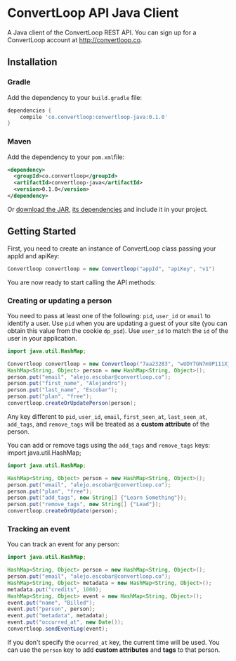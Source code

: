 # ConvertLoop API Java Client

A Java client of the ConvertLoop REST API. You can sign up for a ConvertLoop account at http://convertloop.co.

## Installation

### Gradle

Add the dependency to your `build.gradle` file:
```groovy
dependencies {
    compile 'co.convertloop:convertloop-java:0.1.0'
}
```

### Maven

Add the dependency to your `pom.xml`file:
```xml
<dependency>
  <groupId>co.convertloop</groupId>
  <artifactId>convertloop-java</artifactId>
  <version>0.1.0</version>
</dependency> 
```

Or [download the JAR](https://search.maven.org/remotecontent?filepath=co/convertloop/convertloop-java/0.1.0/convertloop-java-0.1.0.jar), [its dependencies](https://search.maven.org/remotecontent?filepath=com/google/code/gson/gson/2.8.0/gson-2.8.0.jar) and include it in your project.

## Getting Started

First, you need to create an instance of ConvertLoop class passing your appId and apiKey:

```java
Convertloop convertloop = new Convertloop("appId", "apiKey", "v1")
```

You are now ready to start calling the API methods:


### Creating or updating a person

You need to pass at least one of the following: `pid`, `user_id` or `email` to identify a user. Use `pid` when you are updating a guest of your site (you can obtain this value from the cookie `dp_pid`). Use `user_id` to match the `id` of the user in your application.

```java
import java.util.HashMap;

Convertloop convertloop = new Convertloop("7aa23283", "wUDY7GN7m9P111Xj37sWhnuE", "v1");
HashMap<String, Object> person = new HashMap<String, Object>();
person.put("email", "alejo.escobar@convertloop.co");
person.put("first_name", "Alejandro");
person.put("last_name", "Escobar");
person.put("plan", "free");
convertloop.createOrUpdatePerson(person);
```

Any key different to `pid`, `user_id`, `email`, `first_seen_at`, `last_seen_at`, `add_tags`, and `remove_tags` will be treated as a **custom attribute** of the person.

You can add or remove tags using the `add_tags` and `remove_tags` keys:
import java.util.HashMap;

```java
import java.util.HashMap;

HashMap<String, Object> person = new HashMap<String, Object>();
person.put("email", "alejo.escobar@convertloop.co");
person.put("plan", "free");
person.put("add_tags", new String[] {"Learn Something"});
person.put("remove_tags", new String[] {"Lead"});
convertloop.createOrUpdate(person);
```

### Tracking an event

You can track an event for any person:

```java
import java.util.HashMap;

HashMap<String, Object> person = new HashMap<String, Object>();
person.put("email", "alejo.escobar@convertloop.co");
HashMap<String, Object> metadata = new HashMap<String, Object>();
metadata.put("credits", 1000);
HashMap<String, Object> event = new HashMap<String, Object>();
event.put("name", "Billed");
event.put("person", person);
event.put("metadata", metadata);
event.put("occurred_at", new Date());
convertloop.sendEventLog(event);
```

If you don't specify the `ocurred_at` key, the current time will be used. You can use the `person` key to add **custom attributes** and **tags** to that person.
